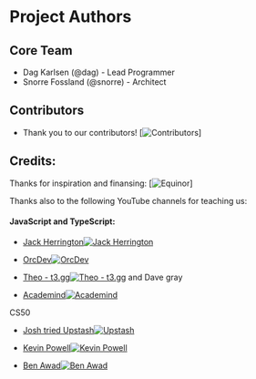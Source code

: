 # Project Authors

## Core Team
- Dag Karlsen (@dag) - Lead Programmer
- Snorre Fossland (@snorre) - Architect

## Contributors
- Thank you to our contributors!
[![Contributors](https://contrib.rocks/image?repo=yourusername/GraphicModelingApp)]

## Credits:

Thanks for inspiration and finansing:
[![Equinor]()]

Thanks also to the following YouTube channels for teaching us:

#### JavaScript and TypeScript:

- [Jack Herrington![Jack Herrington](https://yt3.ggpht.com/ytc/AMLnZu9y5JX8J1y5JX8J1y5JX8J1y5JX8J1y5JX8J1y5=s88-c-k-c0x00ffffff-no-rj)](https://www.youtube.com/@jherr)

- [OrcDev![OrcDev](https://yt3.ggpht.com/ytc/AMLnZu8OrcDevImage=s88-c-k-c0x00ffffff-no-rj)](https://www.youtube.com/@OrcDev)

- [Theo - t3.gg![Theo - t3.gg](https://yt3.ggpht.com/ytc/AMLnZu9TheoImage=s88-c-k-c0x00ffffff-no-rj)](https://www.youtube.com/@t3dotgg)
and Dave gray

- [Academind![Academind](https://yt3.ggpht.com/ytc/AMLnZu9AcademindImage=s88-c-k-c0x00ffffff-no-rj)](https://www.youtube.com/@Academind)

CS50

- [Josh tried Upstash![Upstash](https://yt3.ggpht.com/ytc/AMLnZu9UpstashImage=s88-c-k-c0x00ffffff-no-rj)](https://www.youtube.com/@upstash)

- [Kevin Powell![Kevin Powell](https://yt3.ggpht.com/ytc/AMLnZu9KevinPowellImage=s88-c-k-c0x00ffffff-no-rj)](https://www.youtube.com/@KevinPowell)

- [Ben Awad![Ben Awad](https://yt3.ggpht.com/ytc/AMLnZu9BenAwadImage=s88-c-k-c0x00ffffff-no-rj)](https://www.youtube.com/@BenAwad)